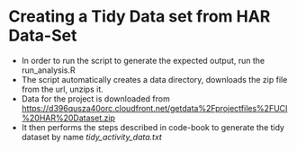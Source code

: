Creating a Tidy Data set from HAR Data-Set
========================================================

- In order to run the script to generate the expected output, run the run_analysis.R
- The script automatically creates a data directory, downloads the zip file from the url, unzips it.
- Data for the project is downloaded from https://d396qusza40orc.cloudfront.net/getdata%2Fprojectfiles%2FUCI%20HAR%20Dataset.zip 
- It then performs the steps described in code-book to generate the tidy dataset by name *tidy_activity_data.txt*

